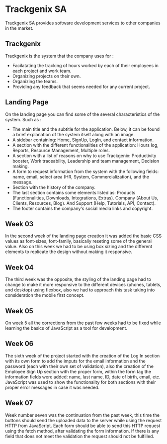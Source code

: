 # Trackgenix SA
Trackgenix SA provides software development services to other companies in the market.
## Trackgenix
Trackgenix is the system that the company uses for :

- Facilatating the tracking of hours worked by each of their employees in each project and work team.
- Organizing projects on their own.
- Organizing the teams.
- Providing any feedback that seems needed for any current project.
## Landing Page
On the landing page you can find some of the several characteristics of the system. Such as :

- The main title and the subtitle for the application. Below, it can be found a brief explanation of the system itself along with an image.
- A sidebar containing: Home, SignUp, LogIn, and contact information.
- A section with the different functionalities of the application: Hours log, Reports, Resource Management, Multiple roles. 
- A section with a list of reasons on why to use Trackgenix: Productivity booster, Work traceability, Leadership and team management, Decision making.
- A form to request information from the system with the following fields: name, email, select area (HR, System, Commercialization), and the message.
- Section with the history of the company.
- The last section contains some elements listed as: Products (Functionalities, Downloads, Integrations, Extras). Company (About Us, Clients, Resources, Blog). And Support (Help, Tutorials, API, Contact).
- The footer contains the company's social media links and copyright.

## Week 03
In the second week of the landing page creation it was added the basic CSS values as font-sizes, font-family, basically reseting some of the general value. Also on this week we had to be using box sizing and the different elements to replicate the design without making it responsive.

## Week 04
The third week was the opposite, the styling of the landing page had to change to make it more responsive to the different devices (phones, tablets, and desktop) using flexbox, also we had to approach this task taking into consideration the mobile first concept. 

## Week 05
On week 5 all the corrections from the past few weeks had to be fixed while learning the basics of JavaScript as a tool for development.

## Week 06
The sixth week of the project started with the creation of the Log In section with its own form to add the imputs for the email information and the password (each with their own set of validation), also the creation of the Employee Sign Up section with the proper form, within the form tag the information fields were added: name, last name, ID, date of birth, email, etc. JavaScript was used to show the functionality for both sections with their proper error messages in case it was needed. 

## Week 07
Week number seven was the continuation from the past week, this time the buttons should send the uploaded data to the server while using the request HTTP from JavaScript.
Each form should be able to send this HTTP request using the fetch method, after validating the form information. If there is any field that does not meet the validation the request should not be fulfilled.
